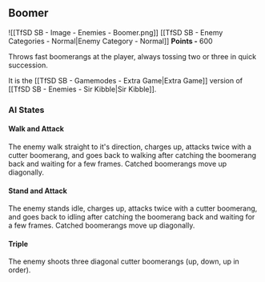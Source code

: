 ## Boomer
![[TfSD SB - Image - Enemies - Boomer.png]]
[[TfSD SB - Enemy Categories - Normal|Enemy Category - Normal]]
**Points -** 600

Throws fast boomerangs at the player, always tossing two or three in quick succession.

It is the [[TfSD SB - Gamemodes - Extra Game|Extra Game]] version of [[TfSD SB - Enemies - Sir Kibble|Sir Kibble]].
### AI States
#### Walk and Attack
The enemy walk straight to it's direction, charges up, attacks twice with a cutter boomerang, and goes back to walking after catching the boomerang back and waiting for a few frames. Catched boomerangs move up diagonally.
#### Stand and Attack
The enemy stands idle, charges up, attacks twice with a cutter boomerang, and goes back to idling after catching the boomerang back and waiting for a few frames. Catched boomerangs move up diagonally.
#### Triple
The enemy shoots three diagonal cutter boomerangs (up, down, up in order).